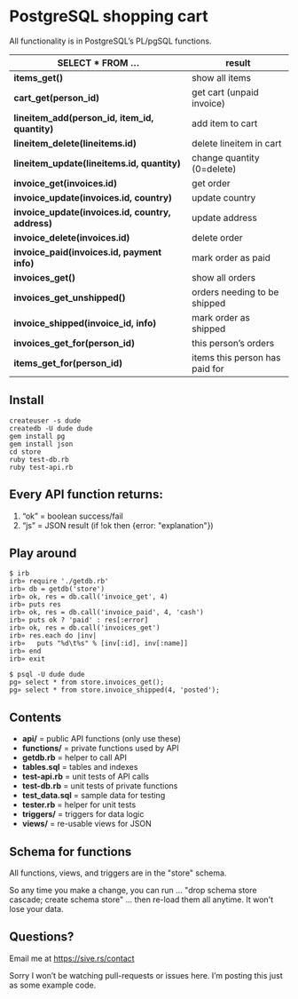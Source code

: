 # PostgreSQL shopping cart

All functionality is in PostgreSQL’s PL/pgSQL functions.

| SELECT * FROM … | result |
|-----------------|--------|
| **items\_get()** | show all items |
| **cart\_get(person\_id)** | get cart (unpaid invoice) |
| **lineitem\_add(person\_id, item\_id, quantity)** | add item to cart |
| **lineitem\_delete(lineitems.id)** | delete lineitem in cart |
| **lineitem\_update(lineitems.id, quantity)** | change quantity (0=delete) |
| **invoice\_get(invoices.id)** | get order |
| **invoice\_update(invoices.id, country)** | update country |
| **invoice\_update(invoices.id, country, address)** | update address |
| **invoice\_delete(invoices.id)** | delete order |
| **invoice\_paid(invoices.id, payment info)** | mark order as paid |
| **invoices\_get()** | show all orders |
| **invoices\_get\_unshipped()** | orders needing to be shipped |
| **invoice\_shipped(invoice\_id, info)** | mark order as shipped |
| **invoices\_get\_for(person\_id)** | this person’s orders |
| **items\_get\_for(person\_id)** | items this person has paid for |

## Install

```
createuser -s dude
createdb -U dude dude
gem install pg
gem install json
cd store
ruby test-db.rb
ruby test-api.rb
```

## Every API function returns:

1. “ok” = boolean success/fail
2. “js” = JSON result (if !ok then {error: "explanation"})


## Play around
```
$ irb
irb» require './getdb.rb'
irb» db = getdb('store')
irb» ok, res = db.call('invoice_get', 4)
irb» puts res
irb» ok, res = db.call('invoice_paid', 4, 'cash')
irb» puts ok ? 'paid' : res[:error]
irb» ok, res = db.call('invoices_get')
irb» res.each do |inv|
irb»   puts "%d\t%s" % [inv[:id], inv[:name]]
irb» end
irb» exit

$ psql -U dude dude
pg» select * from store.invoices_get();
pg» select * from store.invoice_shipped(4, 'posted');
```

## Contents

* **api/** = public API functions (only use these)
* **functions/** = private functions used by API
* **getdb.rb** = helper to call API
* **tables.sql** = tables and indexes
* **test-api.rb** = unit tests of API calls
* **test-db.rb** = unit tests of private functions
* **test\_data.sql** = sample data for testing
* **tester.rb** = helper for unit tests
* **triggers/** = triggers for data logic
* **views/** = re-usable views for JSON


## Schema for functions

All functions, views, and triggers are in the "store" schema.

So any time you make a change, you can run …
"drop schema store cascade; create schema store"
… then re-load them all anytime. It won't lose your data.


## Questions?

Email me at <https://sive.rs/contact>

Sorry I won’t be watching pull-requests or issues here.
I’m posting this just as some example code.

